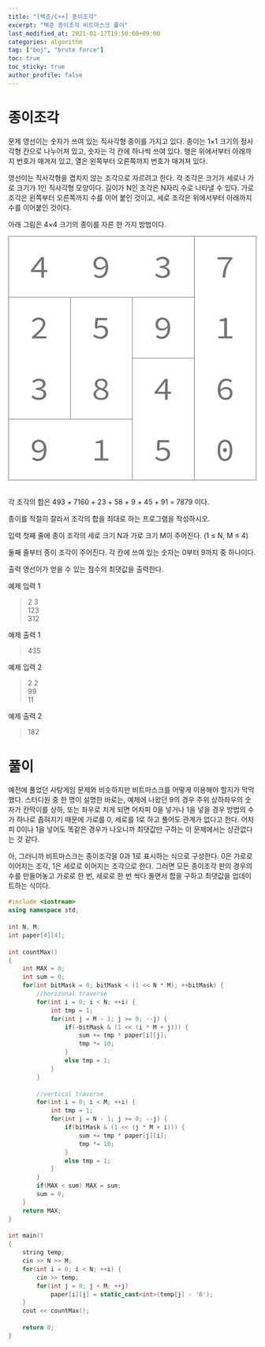 ```yaml
---
title: "[백준/C++] 종이조각"
excerpt: "백준 종이조각 비트마스크 풀이"
last_modified_at: 2021-01-17T19:50:00+09:00
categories: algorithm
tag: ["boj", "brute force"]
toc: true
toc_sticky: true
author_profile: false
---
```


# 종이조각

문제
영선이는 숫자가 쓰여 있는 직사각형 종이를 가지고 있다. 종이는 1×1 크기의 정사각형 칸으로 나누어져 있고, 숫자는 각 칸에 하나씩 쓰여 있다. 행은 위에서부터 아래까지 번호가 매겨져 있고, 열은 왼쪽부터 오른쪽까지 번호가 매겨져 있다.

영선이는 직사각형을 겹치지 않는 조각으로 자르려고 한다. 각 조각은 크기가 세로나 가로 크기가 1인 직사각형 모양이다. 길이가 N인 조각은 N자리 수로 나타낼 수 있다. 가로 조각은 왼쪽부터 오른쪽까지 수를 이어 붙인 것이고, 세로 조각은 위에서부터 아래까지 수를 이어붙인 것이다.

아래 그림은 4×4 크기의 종이를 자른 한 가지 방법이다.

![14391](/assets/images/algorithm/14391.png)

각 조각의 합은 493 + 7160 + 23 + 58 + 9 + 45 + 91 = 7879 이다.

종이를 적절히 잘라서 조각의 합을 최대로 하는 프로그램을 작성하시오.

입력
첫째 줄에 종이 조각의 세로 크기 N과 가로 크기 M이 주어진다. (1 ≤ N, M ≤ 4)

둘째 줄부터 종이 조각이 주어진다. 각 칸에 쓰여 있는 숫자는 0부터 9까지 중 하나이다.

출력
영선이가 얻을 수 있는 점수의 최댓값을 출력한다.

예제 입력 1

> 2 3  
> 123  
> 312  

예제 출력 1

> 435  

예제 입력 2

> 2 2  
> 99  
> 11  

예제 출력 2

> 182  

# 풀이

예전에 풀었던 사탕게임 문제와 비슷하지만 비트마스크를 어떻게 이용해야 할지가 막막했다.
스터디원 중 한 명이 설명한 바로는, 예제에 나왔던 9의 경우 주위 상하좌우의 숫자가 칸막이를 상하, 또는 좌우로 치게 되면 어차피 0을 넣거나 1을 넣을 경우 방법의 수가 하나로 좁혀지기 때문에 가로를 0, 세로를 1로 하고 풀어도 관계가 없다고 한다.
어차피 0이나 1을 넣어도 똑같은 경우가 나오니까 최댓값만 구하는 이 문제에서는 상관없다는 것 같다.

아, 그러니까 비트마스크는 종이조각을 0과 1로 표시하는 식으로 구성한다. 0은 가로로 이어지는 조각, 1은 세로로 이어지는 조각으로 한다.
그러면 모든 종이조각 판의 경우의 수를 만들어놓고 가로로 한 번, 세로로 한 번 싹다 돌면서 합을 구하고 최댓값을 업데이트하는 식이다.

``` c++
#include <iostream>
using namespace std;

int N, M;
int paper[4][4];

int countMax()
{
	int MAX = 0;
	int sum = 0;
	for(int bitMask = 0; bitMask < (1 << N * M); ++bitMask) {
		//horizonal traverse
		for(int i = 0; i < N; ++i) {
			int tmp = 1;
			for(int j = M - 1; j >= 0; --j) {
				if(~bitMask & (1 << (i * M + j))) {
					sum += tmp * paper[i][j];
					tmp *= 10;
				}
				else tmp = 1;
			}
		}
	
		//vertical traverse
		for(int i = 0; i < M; ++i) {
			int tmp = 1;
			for(int j = N - 1; j >= 0; --j) {
				if(bitMask & (1 << (j * M + i))) {
					sum += tmp * paper[j][i];
					tmp *= 10;
				}
				else tmp = 1;
			}
		}
		if(MAX < sum) MAX = sum;
		sum = 0;
	}
	return MAX;
}

int main()
{
	string temp;
	cin >> N >> M;
	for(int i = 0; i < N; ++i) {
		cin >> temp;
		for(int j = 0; j < M; ++j) 
			paper[i][j] = static_cast<int>(temp[j] - '0');
	}
	cout << countMax();

	return 0;
}
```